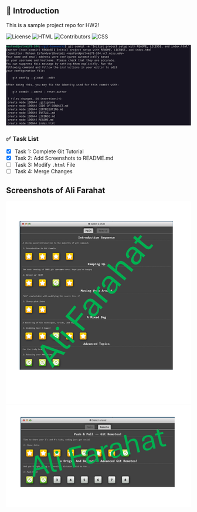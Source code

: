 ## 📝 Introduction
This is a sample project repo for HW2!

![License](https://img.shields.io/badge/License-MIT-green?style=for-the-badge)
![HTML](https://img.shields.io/badge/HTML-239120?style=for-the-badge&logo=html5&logoColor=white)
![Contributors](https://img.shields.io/badge/Contributors-3-blue?style=for-the-badge)
![CSS](https://img.shields.io/badge/CSS-239120?style=for-the-badge&logo=css3&logoColor=white)

![Project Screenshot](images/ss1.png)

### ✅ Task List
- [x] Task 1: Complete Git Tutorial
- [x] Task 2: Add Screenshots to README.md
- [ ] Task 3: Modify `.html` File
- [ ] Task 4: Merge Changes

## Screenshots of Ali Farahat
![Git Tutorial Exercises](images/Ali-Picture1.png) 
![Git Tutorial Exercises](images/Ali-Picture2.png)
